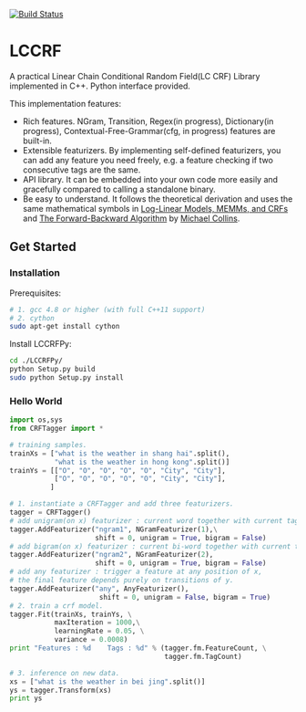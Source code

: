 [![Build Status](https://travis-ci.org/yelu/LCCRF.svg?branch=master)](https://travis-ci.org/yelu/LCCRF)

LCCRF
=====

A practical Linear Chain Conditional Random Field(LC CRF) Library implemented in C++. Python interface provided.

This implementation features:

* Rich features. NGram, Transition, Regex(in progress), Dictionary(in progress), Contextual-Free-Grammar(cfg, in progress) features are built-in.
* Extensible featurizers. By implementing self-defined featurizers, you can add any feature you need freely, e.g. a feature checking if two consecutive tags are the same.
* API library. It can be embedded into your own code more easily and gracefully compared to calling a standalone binary.
* Be easy to understand. It follows the theoretical derivation and uses the same mathematical symbols in [Log-Linear Models, MEMMs, and CRFs](http://www.cs.columbia.edu/~mcollins/crf.pdf) and [The Forward-Backward Algorithm](http://www.cs.columbia.edu/~mcollins/fb.pdf) by [Michael Collins](http://www.cs.columbia.edu/~mcollins/).

## Get Started

### Installation

Prerequisites:

```bash
# 1. gcc 4.8 or higher (with full C++11 support)
# 2. cython
sudo apt-get install cython
```

Install LCCRFPy:

```bash
cd ./LCCRFPy/
python Setup.py build
sudo python Setup.py install
```

### Hello World

```python
import os,sys
from CRFTagger import *

# training samples.
trainXs = ["what is the weather in shang hai".split(),
           "what is the weather in hong kong".split()]
trainYs = [["O", "O", "O", "O", "O", "City", "City"],
           ["O", "O", "O", "O", "O", "City", "City"],
          ]

# 1. instantiate a CRFTagger and add three featurizers.
tagger = CRFTagger()
# add unigram(on x) featurizer : current word together with current tag.
tagger.AddFeaturizer("ngram1", NGramFeaturizer(1),\
                     shift = 0, unigram = True, bigram = False)
# add bigram(on x) featurizer : current bi-word together with current tag.
tagger.AddFeaturizer("ngram2", NGramFeaturizer(2), 
                     shift = 0, unigram = True, bigram = False)
# add any featurizer : trigger a feature at any position of x, 
# the final feature depends purely on transitions of y.
tagger.AddFeaturizer("any", AnyFeaturizer(), 
                      shift = 0, unigram = False, bigram = True)
# 2. train a crf model.
tagger.Fit(trainXs, trainYs, \
           maxIteration = 1000,\
           learningRate = 0.05, \
           variance = 0.0008)
print "Features : %d    Tags : %d" % (tagger.fm.FeatureCount, \
                                      tagger.fm.TagCount)

# 3. inference on new data.
xs = ["what is the weather in bei jing".split()]
ys = tagger.Transform(xs)
print ys
```

